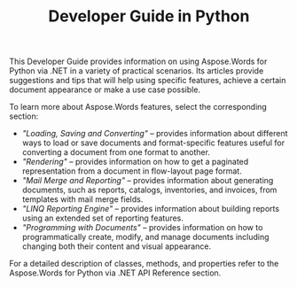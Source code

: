 ﻿---
title: Developer Guide in Python
articleTitle: Developer Guide
linktitle: Developer Guide
description: "This Developer Guide describes practical scenarios and tips to help you use specific Aspose.Words for Python via .NET features, achieve a certain document appearance, or make a use case possible."
type: docs
weight: 30
url: /python-net/developer-guide/
aliases: [/python/developer-guide/]
---

This Developer Guide provides information on using Aspose.Words for Python via .NET in a variety of practical scenarios. Its articles provide suggestions and tips that will help using specific features, achieve a certain document appearance or make a use case possible.

To learn more about Aspose.Words features, select the corresponding section:

- *"Loading, Saving and Converting"* – provides information about different ways to load or save documents and format-specific features useful for converting a document from one format to another.
- *"Rendering"* – provides information on how to get a paginated representation from a document in flow-layout page format.
- *"Mail Merge and Reporting"* – provides information about generating documents, such as reports, catalogs, inventories, and invoices, from templates with mail merge fields.
- *"LINQ Reporting Engine"* – provides information about building reports using an extended set of reporting features.
- *"Programming with Documents"* – provides information on how to programmatically create, modify, and manage documents including changing both their content and visual appearance.

For a detailed description of classes, methods, and properties refer to the Aspose.Words for Python via .NET API Reference section.

